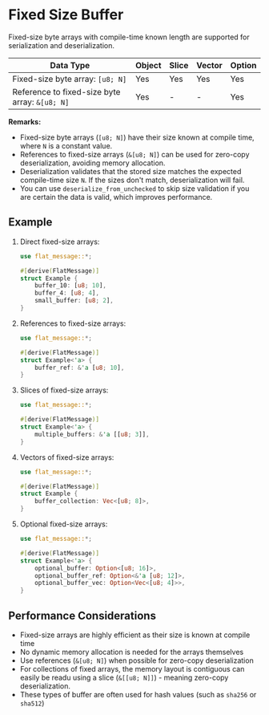 # Fixed Size Buffer

Fixed-size byte arrays with compile-time known length are supported for serialization and deserialization.

| Data Type                                      | Object | Slice | Vector | Option |
| ---------------------------------------------- | ------ | ----- | ------ | ------ |
| Fixed-size byte array: `[u8; N]`               | Yes    | Yes   | Yes    | Yes    |
| Reference to fixed-size byte array: `&[u8; N]` | Yes    | -     | -      | Yes    |

**Remarks:**
- Fixed-size byte arrays (`[u8; N]`) have their size known at compile time, where `N` is a constant value.
- References to fixed-size arrays (`&[u8; N]`) can be used for zero-copy deserialization, avoiding memory allocation.
- Deserialization validates that the stored size matches the expected compile-time size `N`. If the sizes don't match, deserialization will fail.
- You can use `deserialize_from_unchecked` to skip size validation if you are certain the data is valid, which improves performance.


## Example

1. Direct fixed-size arrays:
    ```rust
    use flat_message::*;

    #[derive(FlatMessage)]
    struct Example {
        buffer_10: [u8; 10],
        buffer_4: [u8; 4],
        small_buffer: [u8; 2],
    }
    ```

2. References to fixed-size arrays:
    ```rust
    use flat_message::*;

    #[derive(FlatMessage)]
    struct Example<'a> {
        buffer_ref: &'a [u8; 10],
    }
    ```

3. Slices of fixed-size arrays:
    ```rust
    use flat_message::*;

    #[derive(FlatMessage)]
    struct Example<'a> {
        multiple_buffers: &'a [[u8; 3]],
    }
    ```

4. Vectors of fixed-size arrays:
    ```rust
    use flat_message::*;

    #[derive(FlatMessage)]
    struct Example {
        buffer_collection: Vec<[u8; 8]>,
    }
    ```

5. Optional fixed-size arrays:
    ```rust
    use flat_message::*;

    #[derive(FlatMessage)]
    struct Example<'a> {
        optional_buffer: Option<[u8; 16]>,
        optional_buffer_ref: Option<&'a [u8; 12]>,
        optional_buffer_vec: Option<Vec<[u8; 4]>>,
    }
    ```

## Performance Considerations

- Fixed-size arrays are highly efficient as their size is known at compile time
- No dynamic memory allocation is needed for the arrays themselves
- Use references (`&[u8; N]`) when possible for zero-copy deserialization
- For collections of fixed arrays, the memory layout is contiguous can easily be readu using a slice (`&[[u8; N]]`) - meaning zero-copy deserialization.
- These types of buffer are often used for hash values (such as `sha256` or `sha512`) 